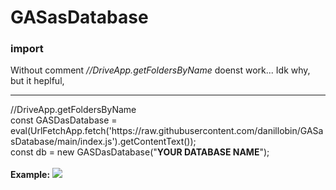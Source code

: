 # GASasDatabase
<h3>import</h3>
Without comment <em>//DriveApp.getFoldersByName</em> doenst work... Idk why, but it heplful,
<hr>
//DriveApp.getFoldersByName<br>
const GASDasDatabase = eval(UrlFetchApp.fetch('https://raw.githubusercontent.com/danillobin/GASasDatabase/main/index.js').getContentText());<br>
const db = new GASDasDatabase("<b>YOUR DATABASE NAME</b>");<br>
<br>
<b>Example:</b>
<picture>
  <source srcset="https://i.ibb.co/LSqJ2Y5/image.jpg">
  <img src="https://i.ibb.co/LSqJ2Y5/image.jpg">
</picture>
